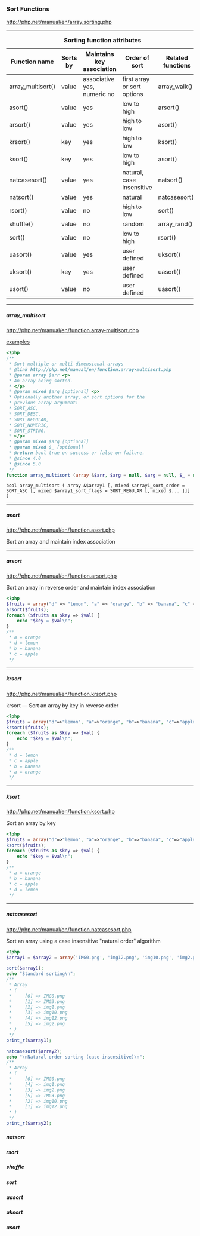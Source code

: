 ### Sort Functions
 
http://php.net/manual/en/array.sorting.php

---------------------------------------

<table class="doctable table">
<caption><strong>Sorting function attributes</strong></caption>

<thead>
 <tr>
  <th>Function name</th>
  <th>Sorts by</th>
  <th>Maintains key association</th>
  <th>Order of sort</th>
  <th>Related functions</th>
 </tr>

</thead>

<tbody class="tbody">
 <tr>
  <td><span class="function"><span class="function">array_multisort()</span></span></td>
  <td>value</td>
  <td>associative yes, numeric no</td>
  <td>first array or sort options</td>
  <td><span class="function"><span class="function">array_walk()</span></span></td>
 </tr>

 <tr>
  <td><span class="function"><span class="function">asort()</span></span></td>
  <td>value</td>
  <td>yes</td>
  <td>low to high</td>
  <td><span class="function"><span class="function">arsort()</span></span></td>
 </tr>

 <tr>
  <td><span class="function"><span class="function">arsort()</span></span></td>
  <td>value</td>
  <td>yes</td>
  <td>high to low</td>
  <td><span class="function"><span class="function">asort()</span></span></td>
 </tr>

 <tr>
  <td><span class="function"><span class="function">krsort()</span></span></td>
  <td>key</td>
  <td>yes</td>
  <td>high to low</td>
  <td><span class="function"><span class="function">ksort()</span></span></td>
 </tr>

 <tr>
  <td><span class="function"><span class="function">ksort()</span></span></td>
  <td>key</td>
  <td>yes</td>
  <td>low to high</td>
  <td><span class="function"><span class="function">asort()</span></span></td>
 </tr>

 <tr>
  <td><span class="function"><span class="function">natcasesort()</span></span></td>
  <td>value</td>
  <td>yes</td>
  <td>natural, case insensitive</td>
  <td><span class="function"><span class="function">natsort()</span></span></td>
 </tr>

 <tr>
  <td><span class="function"><span class="function">natsort()</span></span></td>
  <td>value</td>
  <td>yes</td>
  <td>natural</td>
  <td><span class="function"><span class="function">natcasesort()</span></span></td>
 </tr>

 <tr>
  <td><span class="function"><span class="function">rsort()</span></span></td>
  <td>value</td>
  <td>no</td>
  <td>high to low</td>
  <td><span class="function"><span class="function">sort()</span></span></td>
 </tr>

 <tr>
  <td><span class="function"><span class="function">shuffle()</span></span></td>
  <td>value</td>
  <td>no</td>
  <td>random</td>
  <td><span class="function"><span class="function">array_rand()</span></span></td>
 </tr>

 <tr>
  <td><span class="function"><span class="function">sort()</span></span></td>
  <td>value</td>
  <td>no</td>
  <td>low to high</td>
  <td><span class="function"><span class="function">rsort()</span></span></td>
 </tr>

 <tr>
  <td><span class="function"><span class="function">uasort()</span></span></td>
  <td>value</td>
  <td>yes</td>
  <td>user defined</td>
  <td><span class="function"><span class="function">uksort()</span></span></td>
 </tr>

 <tr>
  <td><span class="function"><span class="function">uksort()</span></span></td>
  <td>key</td>
  <td>yes</td>
  <td>user defined</td>
  <td><span class="function"><span class="function">uasort()</span></span></td>
 </tr>

 <tr>
  <td><span class="function"><span class="function">usort()</span></span></td>
  <td>value</td>
  <td>no</td>
  <td>user defined</td>
  <td><span class="function"><span class="function">uasort()</span></span></td>
 </tr>

</tbody>

</table>

------------------------------------

##### array_multisort

http://php.net/manual/en/function.array-multisort.php

[examples](./example/1-array_multisort.php)

```PHP
<?php
/**
 * Sort multiple or multi-dimensional arrays
 * @link http://php.net/manual/en/function.array-multisort.php
 * @param array $arr <p>
 * An array being sorted.
 * </p>
 * @param mixed $arg [optional] <p>
 * Optionally another array, or sort options for the
 * previous array argument: 
 * SORT_ASC, 
 * SORT_DESC, 
 * SORT_REGULAR,
 * SORT_NUMERIC,
 * SORT_STRING.
 * </p>
 * @param mixed $arg [optional] 
 * @param mixed $_ [optional] 
 * @return bool true on success or false on failure.
 * @since 4.0
 * @since 5.0
 */
function array_multisort (array &$arr, $arg = null, $arg = null, $_ = null) {}
```
`bool array_multisort ( array &$array1 [, mixed $array1_sort_order = SORT_ASC [, mixed $array1_sort_flags = SORT_REGULAR [, mixed $... ]]] )`

----------------------------

##### asort

http://php.net/manual/en/function.asort.php

Sort an array and maintain index association

-------------------------------------

##### arsort

http://php.net/manual/en/function.arsort.php

<p> Sort an array in reverse order and maintain index association</p>

```PHP
<?php
$fruits = array("d" => "lemon", "a" => "orange", "b" => "banana", "c" => "apple");
arsort($fruits);
foreach ($fruits as $key => $val) {
    echo "$key = $val\n";
}
/**
 * a = orange
 * d = lemon
 * b = banana
 * c = apple
 */

```
-----------------------

##### krsort

http://php.net/manual/en/function.krsort.php

<p>krsort — Sort an array by key in reverse order</p>

```PHP
<?php
$fruits = array("d"=>"lemon", "a"=>"orange", "b"=>"banana", "c"=>"apple");
krsort($fruits);
foreach ($fruits as $key => $val) {
    echo "$key = $val\n";
}
/**
 * d = lemon
 * c = apple
 * b = banana
 * a = orange
 */
```
-----------------------------

##### ksort

http://php.net/manual/en/function.ksort.php

<p> Sort an array by key</p>

```PHP
<?php
$fruits = array("d"=>"lemon", "a"=>"orange", "b"=>"banana", "c"=>"apple");
ksort($fruits);
foreach ($fruits as $key => $val) {
    echo "$key = $val\n";
}
/**
 * a = orange
 * b = banana
 * c = apple
 * d = lemon
 */
```

-----------------------------

##### natcasesort

http://php.net/manual/en/function.natcasesort.php

<p>Sort an array using a case insensitive "natural order" algorithm</p>

```PHP
<?php
$array1 = $array2 = array('IMG0.png', 'img12.png', 'img10.png', 'img2.png', 'img1.png', 'IMG3.png');

sort($array1);
echo "Standard sorting\n";
/**
 * Array
 * (
 *     [0] => IMG0.png
 *     [1] => IMG3.png
 *     [2] => img1.png
 *     [3] => img10.png
 *     [4] => img12.png
 *     [5] => img2.png
 * )
 */
print_r($array1);

natcasesort($array2);
echo "\nNatural order sorting (case-insensitive)\n";
/**
 * Array
 * (
 *     [0] => IMG0.png
 *     [4] => img1.png
 *     [3] => img2.png
 *     [5] => IMG3.png
 *     [2] => img10.png
 *     [1] => img12.png
 * )
 */
print_r($array2);
```

##### natsort

##### rsort

##### shuffle

##### sort

##### uasort

##### uksort

##### usort